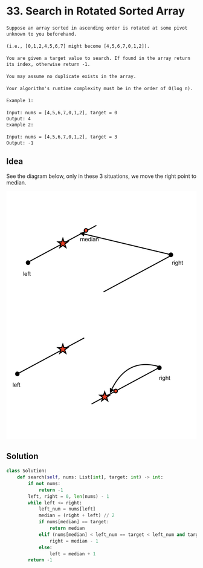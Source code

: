 # 33. Search in Rotated Sorted Array

```
Suppose an array sorted in ascending order is rotated at some pivot unknown to you beforehand.

(i.e., [0,1,2,4,5,6,7] might become [4,5,6,7,0,1,2]).

You are given a target value to search. If found in the array return its index, otherwise return -1.

You may assume no duplicate exists in the array.

Your algorithm's runtime complexity must be in the order of O(log n).

Example 1:

Input: nums = [4,5,6,7,0,1,2], target = 0
Output: 4
Example 2:

Input: nums = [4,5,6,7,0,1,2], target = 3
Output: -1
```


## Idea

See the diagram below, only in these 3 situations, we move the right point to median.

![search](../assets/33.Search&#32;in&#32;Rotated&#32;Sorted&#32;Array.png)


## Solution

```python
class Solution:
    def search(self, nums: List[int], target: int) -> int:
        if not nums:
            return -1
        left, right = 0, len(nums) - 1
        while left <= right:
            left_num = nums[left]
            median = (right + left) // 2
            if nums[median] == target:
                return median
            elif (nums[median] < left_num == target < left_num and target < nums[median]) or (nums[median] < left_num and target >= left_num):
                right = median - 1
            else:
                left = median + 1
        return -1
```
